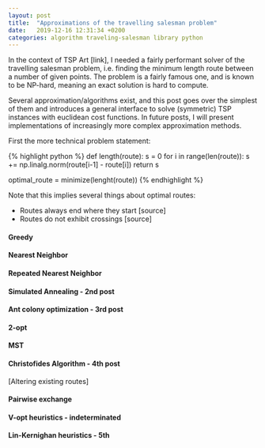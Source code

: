 ```yaml
---
layout: post
title:  "Approximations of the travelling salesman problem"
date:   2019-12-16 12:31:34 +0200
categories: algorithm traveling-salesman library python
---
```


In the context of TSP Art [link], I needed a fairly performant solver of the travelling salesman problem, i.e. finding the minimum length route between a number of given points. The problem is a fairly famous one, and is known to be NP-hard, meaning an exact solution is hard to compute.

Several approximation/algorithms exist, and this post goes over the simplest of them and introduces a general interface to solve (symmetric) TSP instances with euclidean cost functions. In future posts, I will present implementations of increasingly more complex approximation methods.

First the more technical problem statement:

{% highlight python %}
def length(route):
    s = 0
    for i in range(len(route)):
        s += np.linalg.norm(route[i-1] - route[i])
    return s

optimal_route = minimize(lenght(route))
{% endhighlight %}  

Note that this implies several things about optimal routes:
- Routes always end where they start [source]
- Routes do not exhibit crossings [source]

#### Greedy
#### Nearest Neighbor
#### Repeated Nearest Neighbor
#### Simulated Annealing - 2nd post
#### Ant colony optimization - 3rd post
#### 2-opt
#### MST
#### Christofides Algorithm - 4th post

[Altering existing routes]
#### Pairwise exchange
#### V-opt heuristics - indeterminated
#### Lin-Kernighan heuristics - 5th

